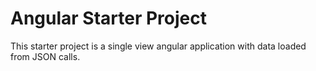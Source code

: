 Angular Starter Project
==========

This starter project is a single view angular application with data loaded from JSON calls. 